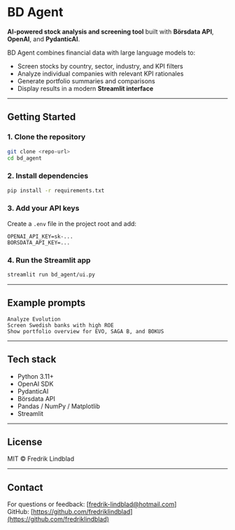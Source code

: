 # BD Agent

**AI-powered stock analysis and screening tool** built with **Börsdata API**, **OpenAI**, and **PydanticAI**.

BD Agent combines financial data with large language models to:
- Screen stocks by country, sector, industry, and KPI filters  
- Analyze individual companies with relevant KPI rationales  
- Generate portfolio summaries and comparisons  
- Display results in a modern **Streamlit interface**

---

## Getting Started

### 1. Clone the repository
```bash
git clone <repo-url>
cd bd_agent
```

### 2. Install dependencies
```bash
pip install -r requirements.txt
```

### 3. Add your API keys
Create a `.env` file in the project root and add:
```
OPENAI_API_KEY=sk-...
BORSDATA_API_KEY=...
```

### 4. Run the Streamlit app
```bash
streamlit run bd_agent/ui.py
```

---

## Example prompts
```
Analyze Evolution
Screen Swedish banks with high ROE
Show portfolio overview for EVO, SAGA B, and BOKUS
```

---

## Tech stack
- Python 3.11+
- OpenAI SDK
- PydanticAI
- Börsdata API
- Pandas / NumPy / Matplotlib
- Streamlit

---

## License
MIT © Fredrik Lindblad

---

## Contact
For questions or feedback: [fredrik-lindblad@hotmail.com]  
GitHub: [https://github.com/fredriklindblad](https://github.com/fredriklindblad)
